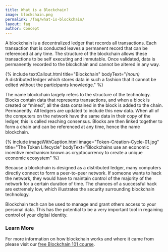 ```yaml
---
title: What is a Blockchain?
image: blockchain.png
permalink: /faq/what-is-blockchain/
layout: faq
author: Concept 
---
```


<span>A blockchain is a decentralized ledger that records all transactions. Each transaction that is conducted leaves a permanent record that can be referenced at any time. The structure of the blockchain allows these transactions to be self executing and immutable. Once validated, data is permanently recorded to the blockchain and cannot be altered in any way. </span>

{% include textCallout.html 
    title="Blockchain"
    bodyText="<i>(noun)</i><br><span>A distributed ledger which stores data in such a fashion that it cannot be edited without the participants knowledge.</span>"
%}

<span>The name blockchain largely refers to the structure of the technology. Blocks contain data that represents transactions, and when a block is created or “mined”, all the data contained in the block is added to the chain. Permanently. All ledgers are updated to include this new data. When all of the computers on the network have the same data in their copy of the ledger, this is called reaching consensus. Blocks are then linked together to form a chain and can be referenced at any time, hence the name blockchain.</span>

{% include imageWithCaption.html
	image="Token-Creation-Cycle-01.jpg"
	title="The Token Lifecycle"
	bodyText="Blockchains use an economic incentive mechanism known as cryptocurrency to create a unique economic ecosystem"
%}

<span>Because a blockchain is designed as a distributed ledger, many computers directly connect to form a peer-to-peer network. If someone wants to hack the network, they would have to maintain control of the majority of the network for a certain duration of time. The chances of a successful hack are extremely low, which illustrates the security surrounding blockchain technology.</span>

<span>Blockchain tech can be used to manage and grant others access to your personal data. This has the potential to be a very important tool in regaining control of your digital identity.</span>

<h3>Learn More</h3>
<p>For more information on how blockchain works and where it came from please visit our <a href="/courses/blockchain-101/"> free Blockchain 101 course</a>.</p>
